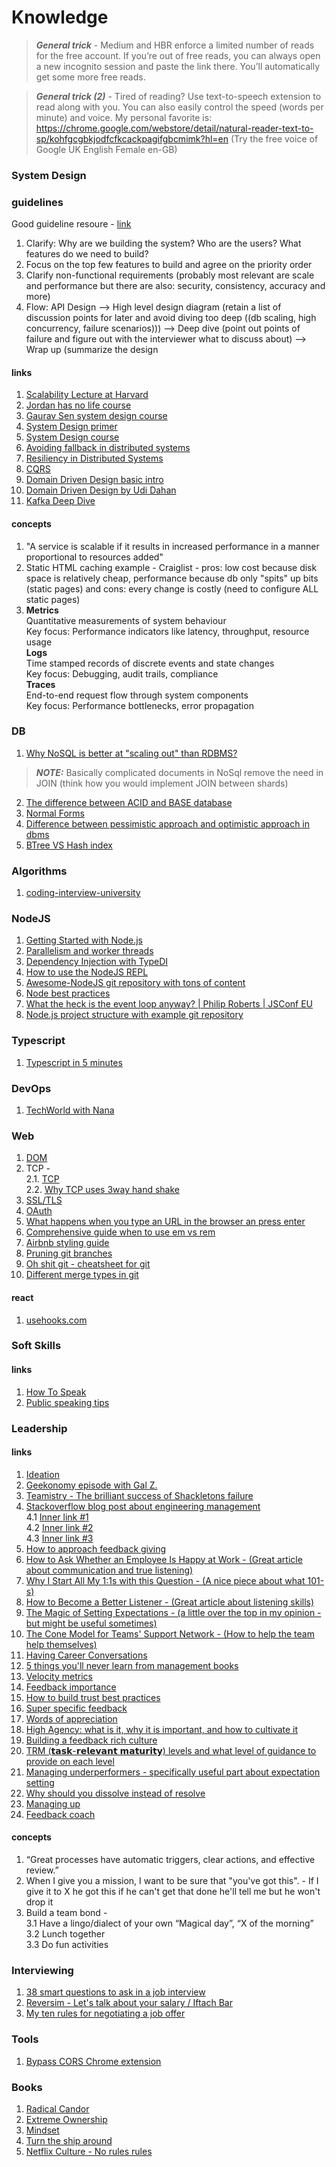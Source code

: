 # Knowledge

> **_General trick_**  - Medium and HBR enforce a limited number of reads for the free account. If you’re out of free reads, you can always open a new incognito session and paste the link there. You’ll automatically get some more free reads.


> **_General trick (2)_**  -  Tired of reading? Use text-to-speech extension to read along with you. You can also easily control the speed (words per minute) and voice. My personal favorite is: https://chrome.google.com/webstore/detail/natural-reader-text-to-sp/kohfgcgbkjodfcfkcackpagifgbcmimk?hl=en
(Try the free voice of Google UK English Female en-GB)

### System Design
### guidelines
Good guideline resoure - [link](https://youtu.be/i7twT3x5yv8?si=hc-jdz8dB3_7vYR-)
1. Clarify: Why are we building the system? Who are the users? What features do we need to build?
2. Focus on the top few features to build and agree on the priority order
3. Clarify non-functional requirements (probably most relevant are scale and performance but there are also: security, consistency, accuracy and more)
4. Flow: API Design --> High level design diagram (retain a list of discussion points for later and avoid diving too deep ((db scaling, high concurrency, failure scenarios))) --> Deep dive (point out points of failure and figure out with the interviewer what to discuss about) --> Wrap up (summarize the design
#### links
1. [Scalability Lecture at Harvard](https://www.youtube.com/watch?v=-W9F__D3oY4)
2. [Jordan has no life course](https://www.youtube.com/@jordanhasnolife5163)
3. [Gaurav Sen system design course](https://www.youtube.com/watch?v=SqcXvc3ZmRU&list=PLMCXHnjXnTnvo6alSjVkgxV-VH6EPyvoX&ab_channel=GauravSen)
4. [System Design primer](https://github.com/donnemartin/system-design-primer/blob/master/README.md?source=post_page-----ba118f48bdfc--------------------------------)
5. [System Design course](https://github.com/karanpratapsingh/system-design)
6. [Avoiding fallback in distributed systems](https://aws.amazon.com/builders-library/avoiding-fallback-in-distributed-systems/)
7. [Resiliency in Distributed Systems](https://blog.pragmaticengineer.com/resiliency-in-distributed-systems/?utm_source=tldrnewsletter)
8. [CQRS](https://martinfowler.com/bliki/CQRS.html)
9. [Domain Driven Design basic intro](https://redis.io/glossary/domain-driven-design-ddd/)
10. [Domain Driven Design by Udi Dahan](https://www.youtube.com/watch?v=-iuMjjKQnhg&ab_channel=Domain-DrivenDesignEurope)
11. [Kafka Deep Dive](https://www.youtube.com/watch?v=DU8o-OTeoCc&ab_channel=HelloInterview-SWEInterviewPreparation)
#### concepts
1. "A service is scalable if it results in increased performance in a manner proportional to resources added"
2. Static HTML caching example - Craiglist - pros: low cost because disk space is relatively cheap, performance because db only "spits" up bits (static pages) and cons: every change is costly (need to configure ALL static pages)
3. **Metrics**  </br>
Quantitative measurements of system behaviour </br>
Key focus: Performance indicators like latency, throughput, resource usage </br>
**Logs** </br>
Time stamped records of discrete events and state changes </br>
Key focus: Debugging, audit trails, compliance </br>
**Traces** </br>
End-to-end request flow through system components <br>
Key focus: Performance bottlenecks, error propagation


### DB
1. [Why NoSQL is better at "scaling out" than RDBMS?](https://stackoverflow.com/a/21539676) 
> **_NOTE:_** Basically complicated documents in NoSql remove the need in JOIN (think how you would implement JOIN between shards)
2. [The difference between ACID and BASE database](https://aws.amazon.com/compare/the-difference-between-acid-and-base-database/)
3. [Normal Forms](https://www.youtube.com/watch?app=desktop&v=GFQaEYEc8_8&ab_channel=Decomplexify)
4. [Difference between pessimistic approach and optimistic approach in dbms](https://www.geeksforgeeks.org/difference-between-pessimistic-approach-and-optimistic-approach-in-dbms/)
5. [BTree VS Hash index](https://stackoverflow.com/a/7306456)
   
### Algorithms
1. [coding-interview-university](https://github.com/jwasham/coding-interview-university)

### NodeJS
1. [Getting Started with Node.js](https://www.youtube.com/watch?v=gG3pytAY2MY&ab_channel=freeCodeCamp.org)
2. [Parallelism and worker threads](https://deepsource.com/blog/nodejs-worker-threads)
3. [Dependency Injection with TypeDI](https://blog.logrocket.com/dependency-injection-node-js-typedi/)
4. [How to use the NodeJS REPL](https://nodejs.org/en/learn/command-line/how-to-use-the-nodejs-repl)
5. [Awesome-NodeJS git repository with tons of content](https://github.com/sindresorhus/awesome-nodejs?tab=readme-ov-file)
6. [Node best practices](https://github.com/goldbergyoni/nodebestpractices?tab=readme-ov-file#translations)
7. [What the heck is the event loop anyway? | Philip Roberts | JSConf EU](https://www.youtube.com/watch?v=8aGhZQkoFbQ&t=1s&ab_channel=JSConf)
8. [Node.js project structure with example git repository](https://www.softwareontheroad.com/ideal-nodejs-project-structure/?utm_source=github&utm_medium=readme)

### Typescript
1. [Typescript in 5 minutes](https://www.typescriptlang.org/docs/handbook/typescript-in-5-minutes-oop.html)

### DevOps
1. [TechWorld with Nana](https://www.youtube.com/@TechWorldwithNana)

### Web
1. [DOM](https://developer.mozilla.org/en-US/docs/Web/API/Document_Object_Model)
2. TCP -\
   2.1. [TCP](https://www.khanacademy.org/computing/computers-and-internet/xcae6f4a7ff015e7d:the-internet/xcae6f4a7ff015e7d:transporting-packets/a/transmission-control-protocol--tcp)\
   2.2. [Why TCP uses 3way hand shake](https://networkengineering.stackexchange.com/a/24072)
3. [SSL/TLS](https://www.youtube.com/watch?v=Rp3iZUvXWlM&ab_channel=WhiteHatCalPoly)
4. [OAuth](https://www.youtube.com/watch?v=996OiexHze0&ab_channel=OktaDev)
5. [What happens when you type an URL in the browser an press enter](https://medium.com/@maneesa/what-happens-when-you-type-an-url-in-the-browser-and-press-enter-bb0aa2449c1a)
6. [Comprehensive guide when to use em vs rem](https://webdesign.tutsplus.com/tutorials/comprehensive-guide-when-to-use-em-vs-rem--cms-23984#:~:text=Use%20rem%20units%20for%20sizing,layout%20widths%20-%20use%20%25%20instead.)
7. [Airbnb styling guide](https://github.com/airbnb/javascript)
8. [Pruning git branches](https://alexwlchan.net/2017/11/pruning-git-branches/)
9. [Oh shit git - cheatsheet for git](https://ohshitgit.com/?s=31#magic-time-machine)
10. [Different merge types in git](https://lukemerrett.com/different-merge-types-in-git/)
#### react
1. [usehooks.com](https://usehooks.com/)

### Soft Skills
#### links
1. [How To Speak](https://www.youtube.com/watch?v=Unzc731iCUY&ab_channel=TEDxTalks)
2. [Public speaking tips](https://x.com/SahilBloom/status/1520391055878901761?t=fpSPbHK_AHAfgPClupXPGw&s=19)

### Leadership
#### links
1. [Ideation](https://read.perspectiveship.com/p/on-generating-ideas)
2. [Geekonomy episode with Gal Z.](https://geekonomy.net/2020/11/15/geekonomy376/)
3. [Teamistry - The brilliant success of Shackletons failure](https://www.atlassian.com/blog/podcast/teamistry/season/season-1/the-brilliant-success-of-shackletons-failure)
4. [Stackoverflow blog post about engineering management](https://stackoverflow.blog/2022/02/23/what-you-give-up-when-moving-into-engineering-management/)
   </br> 4.1 [Inner link #1](https://leaddev.com/self-care-burnout/learning-love-meta-productivity)
   </br> 4.2 [Inner link #2](https://medium.com/swlh/do-engineering-managers-need-to-write-code-d89903d68e8d)
   </br> 4.3 [Inner link #3](https://www.toptal.com/engineering-management/a-day-in-life-engineering-manager)
5. [How to approach feedback giving](https://drive.google.com/file/d/1jQHUu7nZIlSoCuFYkQHZWjhI2S2GeK-a/view?usp=sharing)
6. [How to Ask Whether an Employee Is Happy at Work - (Great article about communication and true listening)](https://hbr.org/2022/04/how-to-ask-whether-an-employee-is-happy-at-work)
7. [Why I Start All My 1:1s with this Question - (A nice piece about what 101-s)](https://maryamtaheri.medium.com/why-i-start-all-my-1-1s-with-this-question-8d26781c4683)
8. [How to Become a Better Listener - (Great article about listening skills)](https://hbr.org/2021/12/how-to-become-a-better-listener)
9. [The Magic of Setting Expectations - (a little over the top in my opinion - but might be useful sometimes)](https://betterprogramming.pub/the-magic-of-setting-expectations-978ba7316df8)
10. [The Cone Model for Teams' Support Network - (How to help the team help themselves)](https://betterprogramming.pub/the-cone-model-for-teams-support-network-9b87659c8008)
11. [Having Career Conversations](http://www.softwareonthebrain.com/2021/12/having-career-growth-conversations.html)
12. [5 things you'll never learn from management books](https://entrepreneurshandbook.co/5-things-you-will-never-learn-from-management-books-66d5ce3db4d9)
13. [Velocity metrics](https://software.rajivprab.com/2023/07/01/moneyball-for-software-teams/?utm_source=tldrnewsletter)
14. [Feedback importance](https://hbr.org/2023/07/overcoming-your-fear-of-giving-tough-feedback?utm_source=substack&utm_medium=email)
15. [How to build trust best practices](https://jacobian.org/2023/nov/16/how-to-build-trust/)
16. [Super specific feedback](https://newsletter.weskao.com/p/super-specific-feedback)
17. [Words of appreciation](https://marcusblankenship.substack.com/p/sometimes-a-single-phrase-can-change?utm_source=post-email-title&publication_id=1972941&post_id=142824735&utm_campaign=email-post-title&isFreemail=true&r=5qbxj&triedRedirect=true&utm_medium=email)
18. [High Agency: what is it, why it is important, and how to cultivate it](https://www.linkedin.com/pulse/high-agency-its-importance-how-cultivate-shreyas-doshi?utm_source=share&utm_medium=member_android&utm_campaign=share_via)
19. [Building a feedback rich culture](https://www.edbatista.com/2013/12/new-post-at-hbr-building-a-feedback-rich-culture.html)
20. [TRM (𝘁𝗮𝘀𝗸-𝗿𝗲𝗹𝗲𝘃𝗮𝗻𝘁 𝗺𝗮𝘁𝘂𝗿𝗶𝘁𝘆) levels and what level of guidance to provide on each level](https://substack.com/@refactoring/note/c-63277431)
21. [Managing underperformers - specifically useful part about expectation setting](https://jackdanger.com/managing-underperformers/)
22. [Why should you dissolve instead of resolve](https://x.com/Kpaxs/status/1817762223751643164?t=RqeieRKKnt8SEr9QXhTfnw&s=31)
23. [Managing up](https://www.reforge.com/blog/mastering-managing-up)
24. [Feedback coach](https://chatgpt.com/g/g-67e01ddcb6588191bc9046197cc75e85-feedbackcoach)
#### concepts
1. “Great processes have automatic triggers, clear actions, and effective review.”
2. When I give you a mission, I want to be sure that "you've got this". - If I give it to X he got this if he can't get that done he'll tell me but he won't drop it
3. Build a team bond -
   </br> 3.1 Have a lingo/dialect of your own “Magical day”, “X of the morning”
   </br> 3.2 Lunch together
   </br> 3.3 Do fun activities


### Interviewing
1. [38 smart questions to ask in a job interview](https://hbr.org/2022/05/38-smart-questions-to-ask-in-a-job-interview)
2. [Reversim - Let's talk about your salary / Iftach Bar](https://www.youtube.com/watch?v=pzq37L4UBUU&ab_channel=Reversim)
3. [My ten rules for negotiating a job offer](https://haseebq.com/my-ten-rules-for-negotiating-a-job-offer/)

### Tools
1. [Bypass CORS Chrome extension](https://chromewebstore.google.com/detail/allow-cors-access-control/lhobafahddgcelffkeicbaginigeejlf)

### Books
1. [Radical Candor](https://www.goodreads.com/en/book/show/29939161-radical-candor)
2. [Extreme Ownership](https://www.goodreads.com/book/show/23848190-extreme-ownership?ac=1&from_search=true&qid=LnkbcTTX2S&rank=1)
3. [Mindset](https://www.goodreads.com/en/book/show/40745)
4. [Turn the ship around](https://www.goodreads.com/book/show/16158601-turn-the-ship-around)
5. [Netflix Culture - No rules rules](https://www.goodreads.com/book/show/49099937-no-rules-rules)
